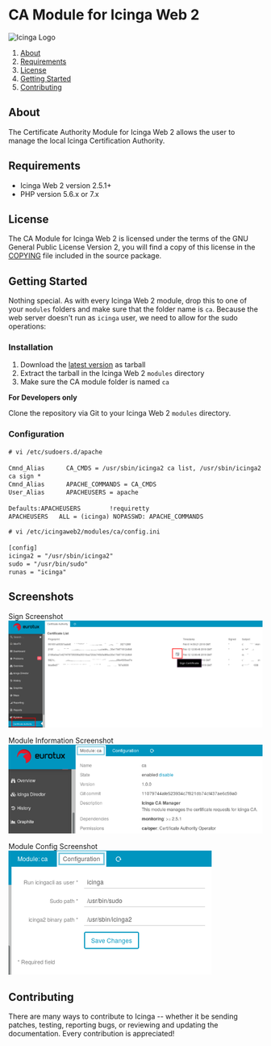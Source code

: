 # CA Module for Icinga Web 2

![Icinga Logo](https://www.icinga.com/wp-content/uploads/2014/06/icinga_logo.png)

1. [About](#about)
2. [Requirements](#requirements)
3. [License](#license)
4. [Getting Started](#getting-started)
5. [Contributing](#contributing)

## About

The Certificate Authority Module for Icinga Web 2 allows the user to manage the
local Icinga Certification Authority.

## Requirements

* Icinga Web 2 version 2.5.1+
* PHP version 5.6.x or 7.x

## License

The CA Module for Icinga Web 2 is licensed under the terms of the GNU
General Public License Version 2, you will find a copy of this license in the
[COPYING](COPYING) file included in the source package.

## Getting Started

Nothing special. As with every Icinga Web 2 module, drop this to one of your
`modules` folders and make sure that the folder name is `ca`. Because the web
server doesn't run as `icinga` user, we need to allow for the sudo operations:

### Installation

1. Download the [latest version](https://github.com/nunofernandes/icingaweb2-module-ca/releases) as tarball
2. Extract the tarball in the Icinga Web 2 `modules` directory
3. Make sure the CA module folder is named `ca`

**For Developers only**

Clone the repository via Git to your Icinga Web 2 `modules` directory.

### Configuration

```
# vi /etc/sudoers.d/apache

Cmnd_Alias      CA_CMDS = /usr/sbin/icinga2 ca list, /usr/sbin/icinga2 ca sign *
Cmnd_Alias      APACHE_COMMANDS = CA_CMDS
User_Alias      APACHEUSERS = apache

Defaults:APACHEUSERS        !requiretty
APACHEUSERS   ALL = (icinga) NOPASSWD: APACHE_COMMANDS
```

```
# vi /etc/icingaweb2/modules/ca/config.ini

[config]
icinga2 = "/usr/sbin/icinga2"
sudo = "/usr/bin/sudo"
runas = "icinga"
```

## Screenshots

Sign Screenshot
![CA - Sign Menu](doc/screenshot/sign.png)

Module Information Screenshot
![CA - Module Info](doc/screenshot/module.png)

Module Config Screenshot
![CA - Module Config](doc/screenshot/config.png)

## Contributing

There are many ways to contribute to Icinga -- whether it be sending patches,
testing, reporting bugs, or reviewing and updating the documentation. Every
contribution is appreciated!
